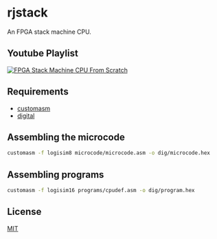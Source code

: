 # rjstack

An FPGA stack machine CPU.

## Youtube Playlist

[![FPGA Stack Machine CPU From Scratch](https://img.youtube.com/vi/NAP9flycUJw/maxresdefault.jpg)](https://www.youtube.com/watch?v=NAP9flycUJw&list=PLilenfQGj6CHO25aw7tUb6xoVvwgGQfA9&index=1)

## Requirements

- [customasm](https://github.com/hlorenzi/customasm)
- [digital](https://github.com/hneemann/Digital)

## Assembling the microcode

```sh
customasm -f logisim8 microcode/microcode.asm -o dig/microcode.hex
```

## Assembling programs

```sh
customasm -f logisim16 programs/cpudef.asm -o dig/program.hex
```

## License

[MIT](./LICENSE)
